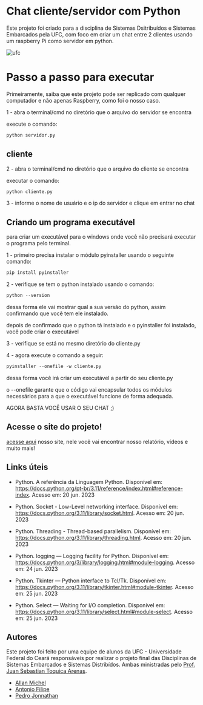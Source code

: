 
# Chat cliente/servidor com Python


Este projeto foi criado para a disciplina de Sistemas Dsitribuídos e Sistemas Embarcados pela UFC, com foco em criar um chat entre 2 clientes usando um raspberry Pi como servidor em python.

![ufc](https://upload.wikimedia.org/wikipedia/commons/c/ce/Brasaoufc_horizontal.png)


# Passo a passo para executar
Primeiramente, saiba que este projeto pode ser replicado com qualquer computador e não apenas Raspberry, como foi o nosso caso.

1 - abra o terminal/cmd no diretório que o arquivo do servidor se encontra

execute o comando:

```python
python servidor.py
```



## cliente



2 - abra o terminal/cmd no diretório que o arquivo do cliente se encontra

executar o comando: 

```python
python cliente.py
```



3 - informe o nome de usuário e o ip do servidor e clique em entrar no chat

## Criando um programa executável
para criar um executável para o windows onde você não precisará executar o programa pelo terminal.

1 - primeiro precisa instalar o módulo pyinstaller  usando o seguinte comando:

```python
pip install pyinstaller
```



2 - verifique se tem o python instalado usando o comando:

```python
python --version
```

dessa forma ele vai mostrar qual a sua versão do python, assim confirmando que você tem ele instalado.



depois de confirmado que o python tá instalado e o pyinstaller foi instalado, você pode criar o executável

3 - verifique se está no mesmo diretório do cliente.py

4 - agora execute o comando a seguir:

```python
pyinstaller --onefile -w cliente.py
```



dessa forma você irá criar um executável a partir do seu cliente.py



o --onefile garante que o código vai encapsular todos os módulos necessários para a que o executável funcione de forma adequada.

AGORA BASTA VOCÊ USAR O SEU CHAT ;) 
    
## Acesse o site do projeto!
[acesse aqui](https://allmichel.github.io/Site_SE_SD/) nosso site, nele você vai encontrar nosso relatório, vídeos e muito mais!
## Links úteis

- Python. A referência da Linguagem Python. Disponível em: <https://docs.python.org/pt-br/3.11/reference/index.html#reference-index>. Acesso em: 20 jun. 2023

- Python. Socket - Low-Level networking interface. Disponível em: <https://docs.python.org/3.11/library/socket.html>. Acesso em: 20 jun. 2023


- Python. Threading - Thread-based parallelism. Disponível em: <https://docs.python.org/3.11/library/threading.html>. Acesso em: 20 jun. 2023


- Python. logging — Logging facility for Python. Disponível em: <https://docs.python.org/3/library/logging.html#module-logging>. Acesso em: 24 jun. 2023


- Python. Tkinter — Python interface to Tcl/Tk. Disponível em: <https://docs.python.org/3.11/library/tkinter.html#module-tkinter>. Acesso em: 25 jun. 2023

- Python. Select — Waiting for I/O completion. Disponível em: <https://docs.python.org/3.11/library/select.html#module-select>. Acesso em: 25 jun. 2023

## Autores
Este projeto foi feito por uma equipe de alunos da UFC - Universidade Federal do Ceará responsáveis por realizar o projeto final das Disciplinas de Sistemas Embarcados e Sistemas Distribídos. Ambas ministradas pelo [Prof. Juan Sebastian Toquica Arenas](https://www.linkedin.com/in/jstoquica/).

- [Allan Michel](https://www.linkedin.com/in/allmichel/)
- [Antonio Filipe](https://github.com/sousafilp)
- [Pedro Jonnathan](https://github.com/pjonnathan)

